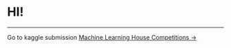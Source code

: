 # HI!
---
Go to kaggle submission [Machine Learning House Competitions ->](https://www.kaggle.com/code/almaasizdihar/machine-learning-house-competitions-version-2)